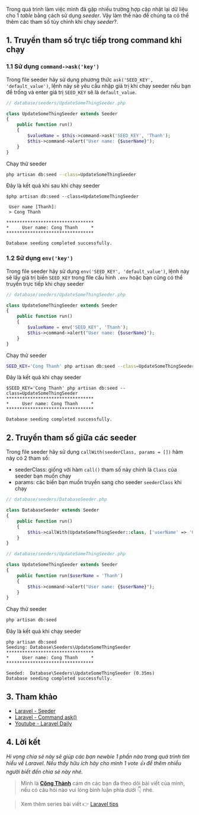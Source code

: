 Trong quá trình làm việc mình đã gặp nhiều trường hợp cập nhật lại dữ liệu cho 1 *table* bằng cách sử dụng *seeder*. Vậy làm thế nào để chúng ta có thể thêm các tham số tùy chỉnh khi chạy *seeder*?.

## 1. Truyền tham số trực tiếp trong command khi chạy

### 1.1 Sử dụng `command->ask('key')` 

Trong file seeder hãy sử dụng phương thức `ask('SEED_KEY', 'default_value')`, lệnh này sẽ yêu cầu nhập giá trị khi chạy seeder nếu bạn để trống và enter giá trị `SEED_KEY` sẽ là `default_value`.

```php
// database/seeders/UpdateSomeThingSeeder.php

class UpdateSomeThingSeeder extends Seeder
{
    public function run()
    {
        $valueName = $this->command->ask('SEED_KEY', 'Thanh');
        $this->command->alert("User name: {$userName}");
    }
}
```
Chạy thử seeder
```sh
php artisan db:seed --class=UpdateSomeThingSeeder
```

Đây là kết quả khi sau khi chạy seeder
```
$php artisan db:seed --class=UpdateSomeThingSeeder

 User name [Thanh]:
 > Cong Thanh           

*********************************
*     User name: Cong Thanh     *
*********************************

Database seeding completed successfully.
```

### 1.2 Sử dụng `env('key')` 

Trong file seeder hãy sử dụng `env('SEED_KEY', 'default_value')`, lệnh này sẽ lấy giá trị biến `SEED_KEY` trong file cấu hình `.env` hoặc bạn cũng có thể truyền trực tiếp khi chạy seeder
```php
// database/seeders/UpdateSomeThingSeeder.php

class UpdateSomeThingSeeder extends Seeder
{
    public function run()
    {
        $valueName = env('SEED_KEY', 'Thanh');
        $this->command->alert("User name: {$userName}");
    }
}
```
Chạy thử seeder
```sh
SEED_KEY='Cong Thanh' php artisan db:seed --class=UpdateSomeThingSeeder
```

Đây là kết quả khi chạy seeder
```
$SEED_KEY='Cong Thanh' php artisan db:seed --class=UpdateSomeThingSeeder
*********************************
*     User name: Cong Thanh     *
*********************************

Database seeding completed successfully.
```

## 2. Truyền tham số giữa các seeder

Trong file seeder hãy sử dụng `callWith(seederClass, params = [])` hàm này có 2 tham số:
- seederClass: giống với hàm `call()` tham số này chính là `Class` của seeder bạn muốn chạy
- params: các biến bạn muốn truyền sang cho seeder `seederClass` khi chạy

```php
// database/seeders/DatabaseSeeder.php

class DatabaseSeeder extends Seeder
{
    public function run()
    {
        $this->callWith(UpdateSomeThingSeeder::class, ['userName' => 'Cong Thanh']);
    }
}
```

```php
// database/seeders/UpdateSomeThingSeeder.php

class UpdateSomeThingSeeder extends Seeder
{
    public function run($userName = 'Thanh')
    {
        $this->command->alert("User name: {$userName}");
    }
}
```

Chạy thử seeder
```sh
php artisan db:seed
```

Đây là kết quả khi chạy seeder
```
php artisan db:seed
Seeding: Database\Seeders\UpdateSomeThingSeeder
*********************************
*     User name: Cong Thanh     *
*********************************

Seeded:  Database\Seeders\UpdateSomeThingSeeder (0.35ms)
Database seeding completed successfully.
```

## 3. Tham khảo

- [Laravel - Seeder](https://github.com/laravel/framework/blob/9.x/src/Illuminate/Database/Seeder.php#L80)
- [Laravel - Command ask()](https://github.com/laravel/framework/blob/9.x/src/Illuminate/Console/Concerns/InteractsWithIO.php#L145)
- [Youtube - Laravel Daily](https://www.youtube.com/watch?v=quowhrwzshA)

## 4. Lời kết

*Hi vọng chia sẻ này sẽ giúp các bạn newbie 1 phần nào trong quá trình tìm hiểu về Laravel. Nếu thấy hữu ích hãy cho mình 1 vote 👍 để thêm nhiều người biết đến chia sẻ này nhé.*

> Mình là **[Công Thành](https://viblo.asia/u/viblo.d.c.thanh)** cám ơn các bạn đa theo dõi bài viết của mình, nếu có câu hỏi nào vui lòng bình luận phía dưới 👇 nhé.

> Xem thêm series bài viết 👉 [Laravel tips](https://viblo.asia/s/laravel-tips-meo-hay-ve-laravel-r1QLxn3x4Aw)